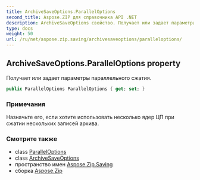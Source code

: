 ```yaml
---
title: ArchiveSaveOptions.ParallelOptions
second_title: Aspose.ZIP для справочника API .NET
description: ArchiveSaveOptions свойство. Получает или задает параметры параллельного сжатия.
type: docs
weight: 50
url: /ru/net/aspose.zip.saving/archivesaveoptions/paralleloptions/
---
```

## ArchiveSaveOptions.ParallelOptions property

Получает или задает параметры параллельного сжатия.

```csharp
public ParallelOptions ParallelOptions { get; set; }
```

### Примечания

Назначьте его, если хотите использовать несколько ядер ЦП при сжатии нескольких записей архива.

### Смотрите также

* class [ParallelOptions](../../paralleloptions/)
* class [ArchiveSaveOptions](../)
* пространство имен [Aspose.Zip.Saving](../../archivesaveoptions/)
* сборка [Aspose.Zip](../../../)


